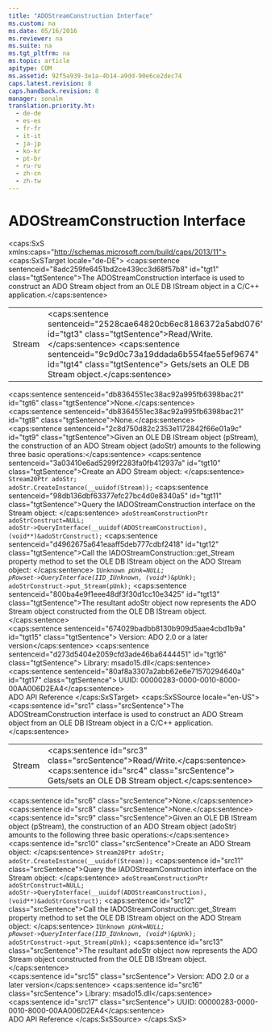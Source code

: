 ```yaml
---
title: "ADOStreamConstruction Interface"
ms.custom: na
ms.date: 05/16/2016
ms.reviewer: na
ms.suite: na
ms.tgt_pltfrm: na
ms.topic: article
apitype: COM
ms.assetid: 92f5a939-3e1a-4b14-a9dd-90e6ce2dec74
caps.latest.revision: 8
caps.handback.revision: 8
manager: sonalm
translation.priority.ht: 
  - de-de
  - es-es
  - fr-fr
  - it-it
  - ja-jp
  - ko-kr
  - pt-br
  - ru-ru
  - zh-cn
  - zh-tw
---
```

# ADOStreamConstruction Interface
<?xml version="1.0" encoding="utf-8"?>
<caps:SxS xmlns:caps="http://schemas.microsoft.com/build/caps/2013/11">
  <caps:SxSTarget locale="de-DE">
    <developerReferenceWithoutSyntaxDocument xsi:schemaLocation="http://ddue.schemas.microsoft.com/authoring/2003/5 http://dduestorage.blob.core.windows.net/ddueschema/developer.xsd" xmlns="http://ddue.schemas.microsoft.com/authoring/2003/5" xmlns:xlink="http://www.w3.org/1999/xlink" xmlns:xsi="http://www.w3.org/2001/XMLSchema-instance">
      <introduction>
        <para>
          <caps:sentence sentenceid="8adc259fe6451bd2ce439cc3d68f57b8" id="tgt1" class="tgtSentence">The <legacyBold>ADOStreamConstruction</legacyBold> interface is used to construct an ADO <legacyBold>Stream</legacyBold> object from an OLE DB <legacyBold>IStream</legacyBold> object in a C/C++ application.</caps:sentence>
        </para>
      </introduction>
      <section>
        <title>
          <caps:sentence sentenceid="74693d2fc58b46bd06410f278e39aa71" id="tgt2" class="tgtSentence">Properties</caps:sentence>
        </title>
        <content>
          <table>
            <tbody>
              <tr>
                <TD>
                  <para>
                    <link xlink:href="4a44f9f6-0265-4c00-8def-d85b6af923b1">Stream</link>
                  </para>
                </TD>
                <TD>
                  <para>
                    <caps:sentence sentenceid="2528cae64820cb6ec8186372a5abd076" id="tgt3" class="tgtSentence">Read/Write.</caps:sentence>
                    <caps:sentence sentenceid="9c9d0c73a19ddada6b554fae55ef9674" id="tgt4" class="tgtSentence"> Gets/sets an OLE DB <legacyBold>Stream</legacyBold> object.</caps:sentence>
                  </para>
                </TD>
              </tr>
            </tbody>
          </table>
        </content>
      </section>
      <section>
        <title>
          <caps:sentence sentenceid="a9ac5a6cc3cbe84f9c18323af2b9007f" id="tgt5" class="tgtSentence">Methods</caps:sentence>
        </title>
        <content>
          <para>
            <caps:sentence sentenceid="db8364551ec38ac92a995fb6398bac21" id="tgt6" class="tgtSentence">None.</caps:sentence>
          </para>
        </content>
      </section>
      <section>
        <title>
          <caps:sentence sentenceid="16908b0605f2645dfcb4c3a8d248cef3" id="tgt7" class="tgtSentence">Events</caps:sentence>
        </title>
        <content>
          <para>
            <caps:sentence sentenceid="db8364551ec38ac92a995fb6398bac21" id="tgt8" class="tgtSentence">None.</caps:sentence>
          </para>
        </content>
      </section>
      <languageReferenceRemarks>
        <content>
          <para>
            <caps:sentence sentenceid="2c8d750d82c2353e1172842f66e01a9c" id="tgt9" class="tgtSentence">Given an OLE DB <legacyBold>IStream</legacyBold> object (<codeInline>pStream</codeInline>), the construction of an ADO <legacyBold>Stream</legacyBold> object (<codeInline>adoStr</codeInline>) amounts to the following three basic operations:</caps:sentence>
          </para>
          <list class="ordered">
            <listItem>
              <para>
                <caps:sentence sentenceid="3a03410e6ad5299f2283fa0fb412937a" id="tgt10" class="tgtSentence">Create an ADO <legacyBold>Stream</legacyBold> object: </caps:sentence>
              </para>
              <code>Stream20Ptr adoStr;
adoStr.CreateInstance(__uuidof(Stream));</code>
            </listItem>
            <listItem>
              <para>
                <caps:sentence sentenceid="98db136dbf63377efc27bc4d0e8340a5" id="tgt11" class="tgtSentence">Query the <legacyBold>IADOStreamConstruction</legacyBold> interface on the <legacyBold>Stream</legacyBold> object: </caps:sentence>
              </para>
              <code>adoStreamConstructionPtr adoStrConstruct=NULL;
adoStr-&gt;QueryInterface(__uuidof(ADOStreamConstruction),
                     (void**)&amp;adoStrConstruct);</code>
            </listItem>
          </list>
          <para>
            <caps:sentence sentenceid="d4962675a641eaaff5deb777cdbf2418" id="tgt12" class="tgtSentence">Call the <codeInline>IADOStreamConstruction::get_Stream</codeInline> property method to set the OLE DB <legacyBold>IStream</legacyBold> object on the ADO <legacyBold>Stream</legacyBold> object: </caps:sentence>
          </para>
          <code>IUnknown *pUnk=NULL;
pRowset-&gt;QueryInterface(IID_IUnknown, (void**)&amp;pUnk);
adoStrConstruct-&gt;put_Stream(pUnk);</code>
          <para>
            <caps:sentence sentenceid="800ba4e9f1eee48df3f30d1cc10e3425" id="tgt13" class="tgtSentence">The resultant <codeInline>adoStr</codeInline> object now represents the ADO <legacyBold>Stream</legacyBold> object constructed from the OLE DB <legacyBold>IStream</legacyBold> object.</caps:sentence>
          </para>
        </content>
      </languageReferenceRemarks>
      <section>
        <title>
          <caps:sentence sentenceid="b4851e92b19af0c5c82447fc0937709d" id="tgt14" class="tgtSentence">Requirements</caps:sentence>
        </title>
        <content>
          <para>
            <caps:sentence sentenceid="674029badbb8130b909d5aae4cbd1b9a" id="tgt15" class="tgtSentence">
              <legacyBold>Version:</legacyBold> ADO 2.0 or a later version</caps:sentence>
          </para>
          <para>
            <caps:sentence sentenceid="d273d5404e2059cfd3ade46ba6444451" id="tgt16" class="tgtSentence">
              <legacyBold>Library:</legacyBold> msado15.dll</caps:sentence>
          </para>
          <para>
            <caps:sentence sentenceid="80af8a3307a2abb62e6e71570294640a" id="tgt17" class="tgtSentence">
              <legacyBold>UUID:</legacyBold> 00000283-0000-0010-8000-00AA006D2EA4</caps:sentence>
          </para>
        </content>
      </section>
      <relatedTopics>
        <link xlink:href="bfd96a4b-c913-45aa-9e4c-ec86ac364f3a">ADO API Reference</link>
      </relatedTopics>
    </developerReferenceWithoutSyntaxDocument>
  </caps:SxSTarget>
  <caps:SxSSource locale="en-US">
    <developerReferenceWithoutSyntaxDocument xsi:schemaLocation="http://ddue.schemas.microsoft.com/authoring/2003/5 http://dduestorage.blob.core.windows.net/ddueschema/developer.xsd" xmlns="http://ddue.schemas.microsoft.com/authoring/2003/5" xmlns:xlink="http://www.w3.org/1999/xlink" xmlns:xsi="http://www.w3.org/2001/XMLSchema-instance">
      <introduction>
        <para>
          <caps:sentence id="src1" class="srcSentence">The <legacyBold>ADOStreamConstruction</legacyBold> interface is used to construct an ADO <legacyBold>Stream</legacyBold> object from an OLE DB <legacyBold>IStream</legacyBold> object in a C/C++ application.</caps:sentence>
        </para>
      </introduction>
      <section>
        <title>
          <caps:sentence id="src2" class="srcSentence">Properties</caps:sentence>
        </title>
        <content>
          <table>
            <tbody>
              <tr>
                <TD>
                  <para>
                    <link xlink:href="4a44f9f6-0265-4c00-8def-d85b6af923b1">Stream</link>
                  </para>
                </TD>
                <TD>
                  <para>
                    <caps:sentence id="src3" class="srcSentence">Read/Write.</caps:sentence>
                    <caps:sentence id="src4" class="srcSentence"> Gets/sets an OLE DB <legacyBold>Stream</legacyBold> object.</caps:sentence>
                  </para>
                </TD>
              </tr>
            </tbody>
          </table>
        </content>
      </section>
      <section>
        <title>
          <caps:sentence id="src5" class="srcSentence">Methods</caps:sentence>
        </title>
        <content>
          <para>
            <caps:sentence id="src6" class="srcSentence">None.</caps:sentence>
          </para>
        </content>
      </section>
      <section>
        <title>
          <caps:sentence id="src7" class="srcSentence">Events</caps:sentence>
        </title>
        <content>
          <para>
            <caps:sentence id="src8" class="srcSentence">None.</caps:sentence>
          </para>
        </content>
      </section>
      <languageReferenceRemarks>
        <content>
          <para>
            <caps:sentence id="src9" class="srcSentence">Given an OLE DB <legacyBold>IStream</legacyBold> object (<codeInline>pStream</codeInline>), the construction of an ADO <legacyBold>Stream</legacyBold> object (<codeInline>adoStr</codeInline>) amounts to the following three basic operations:</caps:sentence>
          </para>
          <list class="ordered">
            <listItem>
              <para>
                <caps:sentence id="src10" class="srcSentence">Create an ADO <legacyBold>Stream</legacyBold> object: </caps:sentence>
              </para>
              <code>Stream20Ptr adoStr;
adoStr.CreateInstance(__uuidof(Stream));</code>
            </listItem>
            <listItem>
              <para>
                <caps:sentence id="src11" class="srcSentence">Query the <legacyBold>IADOStreamConstruction</legacyBold> interface on the <legacyBold>Stream</legacyBold> object: </caps:sentence>
              </para>
              <code>adoStreamConstructionPtr adoStrConstruct=NULL;
adoStr-&gt;QueryInterface(__uuidof(ADOStreamConstruction),
                     (void**)&amp;adoStrConstruct);</code>
            </listItem>
          </list>
          <para>
            <caps:sentence id="src12" class="srcSentence">Call the <codeInline>IADOStreamConstruction::get_Stream</codeInline> property method to set the OLE DB <legacyBold>IStream</legacyBold> object on the ADO <legacyBold>Stream</legacyBold> object: </caps:sentence>
          </para>
          <code>IUnknown *pUnk=NULL;
pRowset-&gt;QueryInterface(IID_IUnknown, (void**)&amp;pUnk);
adoStrConstruct-&gt;put_Stream(pUnk);</code>
          <para>
            <caps:sentence id="src13" class="srcSentence">The resultant <codeInline>adoStr</codeInline> object now represents the ADO <legacyBold>Stream</legacyBold> object constructed from the OLE DB <legacyBold>IStream</legacyBold> object.</caps:sentence>
          </para>
        </content>
      </languageReferenceRemarks>
      <section>
        <title>
          <caps:sentence id="src14" class="srcSentence">Requirements</caps:sentence>
        </title>
        <content>
          <para>
            <caps:sentence id="src15" class="srcSentence">
              <legacyBold>Version:</legacyBold> ADO 2.0 or a later version</caps:sentence>
          </para>
          <para>
            <caps:sentence id="src16" class="srcSentence">
              <legacyBold>Library:</legacyBold> msado15.dll</caps:sentence>
          </para>
          <para>
            <caps:sentence id="src17" class="srcSentence">
              <legacyBold>UUID:</legacyBold> 00000283-0000-0010-8000-00AA006D2EA4</caps:sentence>
          </para>
        </content>
      </section>
      <relatedTopics>
        <link xlink:href="bfd96a4b-c913-45aa-9e4c-ec86ac364f3a">ADO API Reference</link>
      </relatedTopics>
    </developerReferenceWithoutSyntaxDocument>
  </caps:SxSSource>
</caps:SxS>